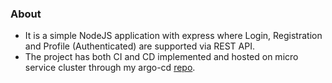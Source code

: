 ### About
- It is a simple NodeJS application with express where Login, Registration and Profile (Authenticated) are supported via REST API.
- The project has both CI and CD implemented and hosted on micro service cluster through my argo-cd [repo](https://github.com/wahid-eng/argo-cd).
